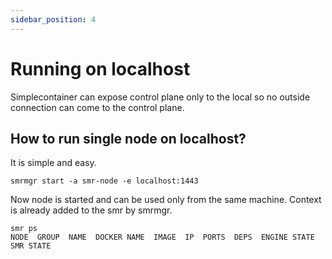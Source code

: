 ```yaml
---
sidebar_position: 4
---
```


# Running on localhost

Simplecontainer can expose control plane only to the local so no outside connection can come to the control plane.

## How to run single node on localhost?

It is simple and easy.

```cgo
smrmgr start -a smr-node -e localhost:1443
```

Now node is started and can be used only from the same machine. Context is already added to the smr by smrmgr.

```cgo title="The smr ps command is used to list all containers in the cluster"
smr ps
NODE  GROUP  NAME  DOCKER NAME  IMAGE  IP  PORTS  DEPS  ENGINE STATE  SMR STATE  
```